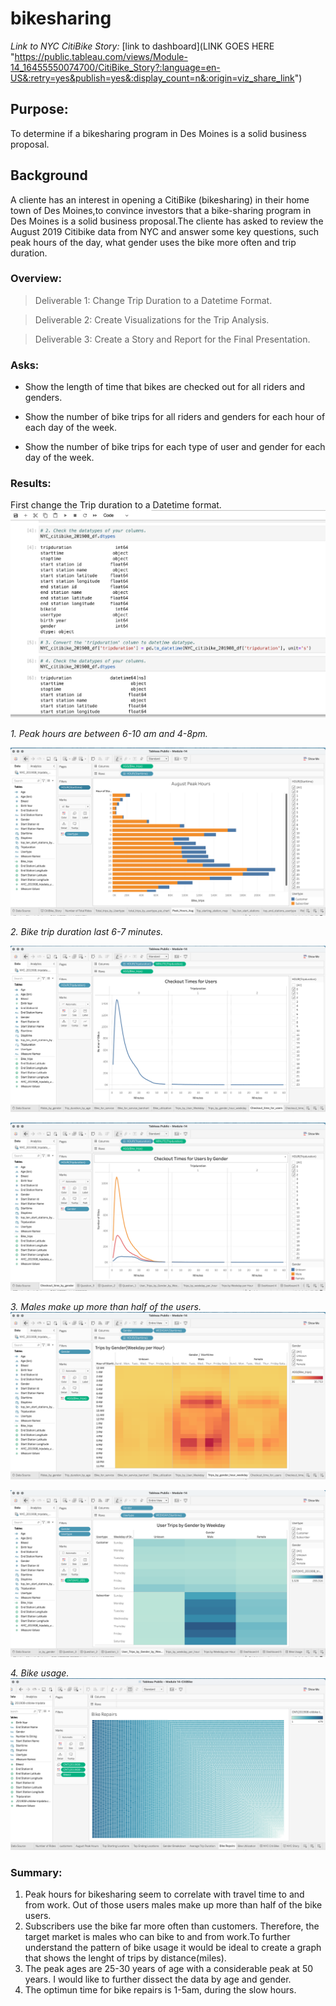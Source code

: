 # bikesharing

*Link to NYC CitiBike Story:*
[link to dashboard](LINK GOES HERE "https://public.tableau.com/views/Module-14_16455550074700/CitiBike_Story?:language=en-US&:retry=yes&publish=yes&:display_count=n&:origin=viz_share_link")

## Purpose:
To determine if a bikesharing program in Des Moines is a solid business proposal.

## Background
A cliente has an interest in opening a CitiBike (bikesharing) in their home town of Des Moines,to convince investors that a bike-sharing program in Des Moines is a solid business proposal.The cliente has asked to review the August 2019 Citibike data from NYC and answer some key questions, such peak hours of the day, what gender uses the bike more often and trip duration. 

### Overview:
>Deliverable 1: Change Trip Duration to a Datetime Format.

>Deliverable 2: Create Visualizations for the Trip Analysis.

>Deliverable 3: Create a Story and Report for the Final Presentation.

### Asks:
* Show the length of time that bikes are checked out for all riders and genders.

* Show the number of bike trips for all riders and genders for each hour of each day of the week.

* Show the number of bike trips for each type of user and gender for each day of the week.

### Results:

First change the Trip duration to a Datetime format.
![](Images/NYC_CitiBike_jupyter.png)

*1. Peak hours are between 6-10 am and 4-8pm.*

![](Images/Peak_hours.png)

*2. Bike trip duration last 6-7 minutes.*

![](Images/Checkout_time_users.png)

![](Images/Checkout_time_gender.png)

*3. Males make up more than half of the users.*
![](Images/Trips_by_weekday.png)

![](Images/Trips_by_gender_usertype_weekday.png)

*4. Bike usage.*
![](Images/Bike_usage.png)

### Summary:
1. Peak hours for bikesharing seem to correlate with travel time to and from work. Out of those users males make up more than half of the bike users.
2. Subscribers use the bike far more often than customers. Therefore, the target market is males who can bike to and from work.To further understand the pattern of bike usage it would be ideal to create a graph that shows the lenght of trips by distance(miles).
3. The peak ages are 25-30 years of age with a considerable peak at 50 years. I would like to further dissect the data by age and gender.
4. The optimun time for bike repairs is 1-5am, during the slow hours.





